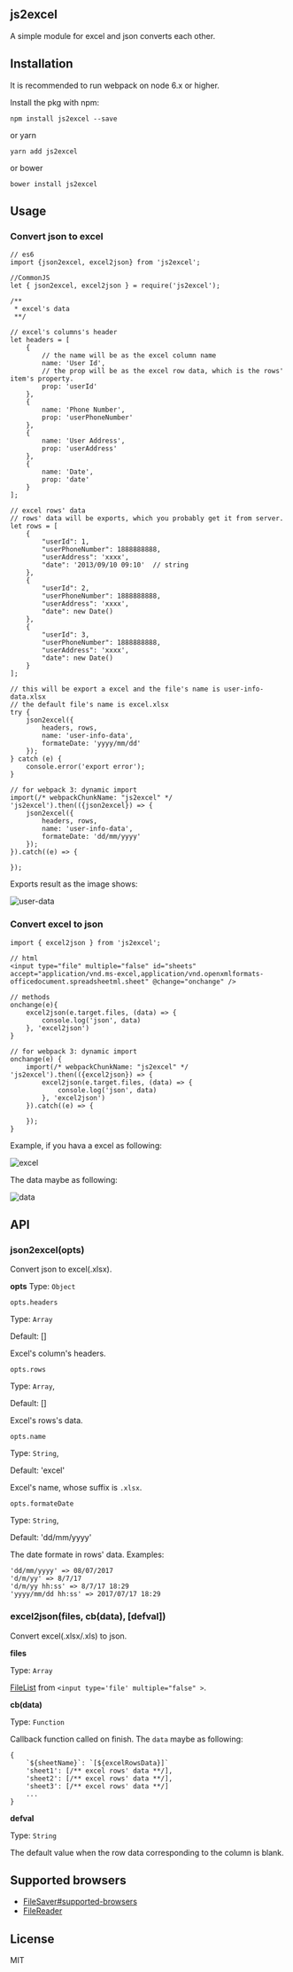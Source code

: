 ## js2excel
A simple module for excel and json converts each other.

## Installation

It is recommended to run webpack on node 6.x or higher.

Install the pkg with npm:

```
npm install js2excel --save
```

or yarn

```
yarn add js2excel
```

or bower

```
bower install js2excel
```

## Usage

### Convert json to excel
```
// es6
import {json2excel, excel2json} from 'js2excel';

//CommonJS
let { json2excel, excel2json } = require('js2excel');

/**
 * excel's data
 **/

// excel's columns's header 
let headers = [
    {
        // the name will be as the excel column name
        name: 'User Id', 
        // the prop will be as the excel row data, which is the rows' item's property.
        prop: 'userId'     
    },
    {
        name: 'Phone Number',
        prop: 'userPhoneNumber'
    },
    {
        name: 'User Address',
        prop: 'userAddress'
    },
    {
        name: 'Date',
        prop: 'date'
    }
];

// excel rows' data
// rows' data will be exports, which you probably get it from server.
let rows = [
    {
        "userId": 1,
        "userPhoneNumber": 1888888888,
        "userAddress": 'xxxx',
        "date": '2013/09/10 09:10'  // string
    },
    {
        "userId": 2,
        "userPhoneNumber": 1888888888,
        "userAddress": 'xxxx',
        "date": new Date()
    },
    {
        "userId": 3,
        "userPhoneNumber": 1888888888,
        "userAddress": 'xxxx',
        "date": new Date()
    }
];

// this will be export a excel and the file's name is user-info-data.xlsx
// the default file's name is excel.xlsx
try {
    json2excel({
        headers, rows, 
        name: 'user-info-data',
        formateDate: 'yyyy/mm/dd'
    });
} catch (e) {
    console.error('export error');
}

// for webpack 3: dynamic import
import(/* webpackChunkName: "js2excel" */ 'js2excel').then(({json2excel}) => {
    json2excel({
        headers, rows, 
        name: 'user-info-data',
        formateDate: 'dd/mm/yyyy'
    });
}).catch((e) => {

});
```
Exports result as the image shows:

![user-data](https://sfault-image.b0.upaiyun.com/122/505/1225057000-5960fb885c904_articlex)

### Convert excel to json
```
import { excel2json } from 'js2excel';

// html
<input type="file" multiple="false" id="sheets" accept="application/vnd.ms-excel,application/vnd.openxmlformats-officedocument.spreadsheetml.sheet" @change="onchange" />

// methods
onchange(e){
    excel2json(e.target.files, (data) => {
        console.log('json', data)
    }, 'excel2json')
}

// for webpack 3: dynamic import
onchange(e) {
    import(/* webpackChunkName: "js2excel" */ 'js2excel').then(({excel2json}) => {
        excel2json(e.target.files, (data) => {
            console.log('json', data)
        }, 'excel2json')
    }).catch((e) => {

    });
}
```
Example, if you hava a excel as following:

![excel](https://sfault-image.b0.upaiyun.com/411/420/4114209136-5960fa90e8e6d_articlex)

The data maybe as following:

![data](https://sfault-image.b0.upaiyun.com/314/083/3140838997-5960fabf7c7b0_articlex)

## API

### json2excel(opts)
Convert json to excel(.xlsx).

**opts**
Type: `Object`

`opts.headers`

Type: `Array`

Default: []

Excel's column's headers.

`opts.rows`

Type: `Array`,

Default: []

Excel's rows's data.

`opts.name`

Type: `String`,

Default: 'excel'

Excel's name, whose suffix is `.xlsx`.

`opts.formateDate`

Type: `String`,

Default: 'dd/mm/yyyy'

The date formate in rows' data. Examples:

```
'dd/mm/yyyy' => 08/07/2017
'd/m/yy' => 8/7/17
'd/m/yy hh:ss' => 8/7/17 18:29
'yyyy/mm/dd hh:ss' => 2017/07/17 18:29
```

### excel2json(files, cb(data), [defval])
Convert excel(.xlsx/.xls) to json.

**files**

Type: `Array`

[FileList](https://developer.mozilla.org/en-US/docs/Web/API/FileList) from `<input type='file' multiple="false" >`.

**cb(data)**

Type: `Function`

Callback function called on finish. The `data` maybe as following:

```
{   
    `${sheetName}`: `[${excelRowsData}]`
    'sheet1': [/** excel rows' data **/],
    'sheet2': [/** excel rows' data **/],
    'sheet3': [/** excel rows' data **/]
    ...
}
```

**defval**

Type: `String`

The default value when the row data corresponding to the column is blank.

## Supported browsers
* [FileSaver#supported-browsers](https://github.com/eligrey/FileSaver.js#supported-browsers)
* [FileReader](https://caniuse.com/#search=FileReader)

## License
MIT
